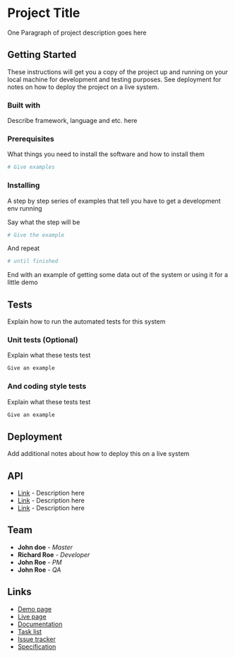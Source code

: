# Project Title

One Paragraph of project description goes here

## Getting Started

These instructions will get you a copy of the project up and running on your local machine
for development and testing purposes. See deployment for notes on how to deploy the project
on a live system.

### Built with

Describe framework, language and etc. here

### Prerequisites

What things you need to install the software and how to install them

```bash
# Give examples
```

### Installing

A step by step series of examples that tell you have to get a development env running

Say what the step will be

```bash
# Give the example
```

And repeat

```bash
# until finished
```

End with an example of getting some data out of the system or using it for a little demo

## Tests

Explain how to run the automated tests for this system

### Unit tests (Optional)

Explain what these tests test

```bash
Give an example
```

### And coding style tests

Explain what these tests test

```bash
Give an example
```

## Deployment

Add additional notes about how to deploy this on a live system

## API

* [Link](#) - Description here
* [Link](#) - Description here
* [Link](#) - Description here

## Team

* **John doe** - *Master*
* **Richard Roe** - *Developer*
* **John Roe** - *PM*
* **John Roe** - *QA*

## Links

* [Demo page](#)
* [Live page](#)
* [Documentation](#)
* [Task list](#)
* [Issue tracker](#)
* [Specification](#)
